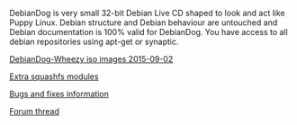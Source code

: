 DebianDog is very small 32-bit Debian Live CD shaped to look and act like Puppy Linux. Debian structure and Debian behaviour are untouched and Debian documentation is 100% valid for DebianDog. You have access to all debian repositories using apt-get or synaptic.

[DebianDog-Wheezy iso images 2015-09-02](https://github.com/DebianDog/Wheezy/releases/tag/v1.0)

[Extra squashfs modules](https://github.com/DebianDog/Wheezy/releases/tag/v0.1)

[Bugs and fixes information](https://github.com/DebianDog/Wheezy/issues/1)

[Forum thread](http://murga-linux.com/puppy/viewtopic.php?t=99460)

